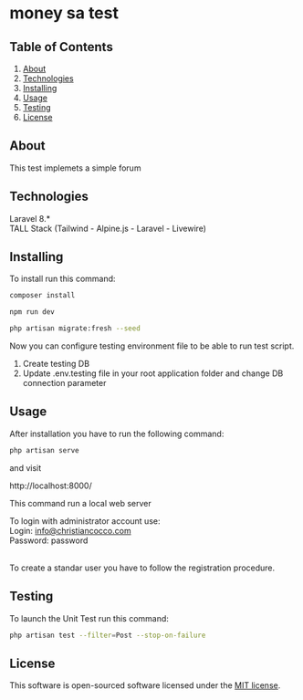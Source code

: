 # money sa test
 

## Table of Contents
1.  [About](#about)
2.  [Technologies](#technologies)
3.  [Installing](#installing)
4.  [Usage](#usage)
5.  [Testing](#testing)
6.  [License](#license)

## About

This test implemets a simple forum

## Technologies

Laravel 8.*<br>
TALL Stack (Tailwind - Alpine.js - Laravel - Livewire)


## Installing

To install run this command:

```bash
composer install
```

```bash
npm run dev
```

```bash
php artisan migrate:fresh --seed
```

Now you can configure testing environment file to be able to run test script.

1. Create testing DB<br>
2. Update .env.testing file in your root application folder and change DB connection parameter</li>

## Usage
After installation you have to run the following command:<br>

```bash
php artisan serve
```
and visit

http://localhost:8000/

This command run a local web server

To login with administrator account use:<br>
Login: info@christiancocco.com<br>
Password: password<br><br>

To create a standar user you have to follow the registration procedure.

## Testing

To launch the Unit Test run this command:
```bash
php artisan test --filter=Post --stop-on-failure
```

## License

This software is open-sourced software licensed under the [MIT license](https://opensource.org/licenses/MIT).

